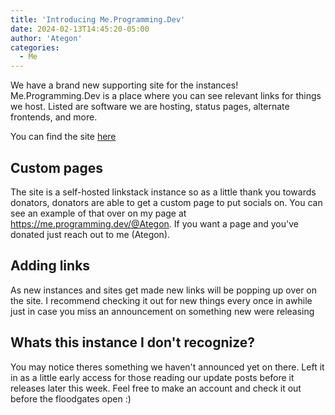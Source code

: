```yaml
---
title: 'Introducing Me.Programming.Dev'
date: 2024-02-13T14:45:20-05:00
author: 'Ategon'
categories:
  - Me
---
```

We have a brand new supporting site for the instances! Me.Programming.Dev is a place where you can see relevant links for things we host. Listed are software we are hosting, status pages, alternate frontends, and more. 

You can find the site [here](https://me.programming.dev)

## Custom pages
The site is a self-hosted linkstack instance so as a little thank you towards donators, donators are able to get a custom page to put socials on. You can see an example of that over on my page at https://me.programming.dev/@Ategon. If you want a page and you've donated just reach out to me (Ategon).

## Adding links
As new instances and sites get made new links will be popping up over on the site. I recommend checking it out for new things every once in awhile just in case you miss an announcement on something new were releasing

## Whats this instance I don't recognize?
You may notice theres something we haven't announced yet on there. Left it in as a little early access for those reading our update posts before it releases later this week. Feel free to make an account and check it out before the floodgates open :)
